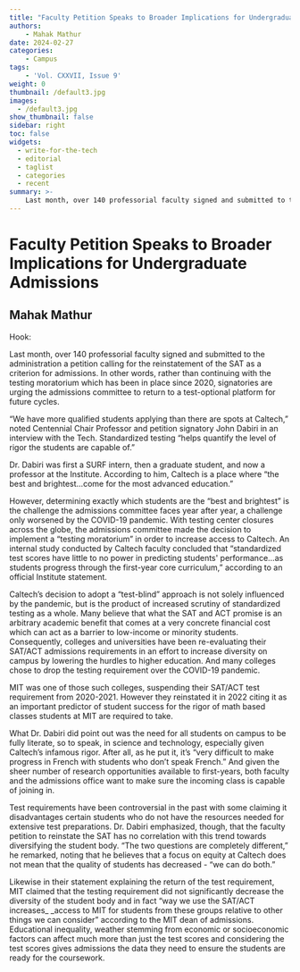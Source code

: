 ```yaml
---
title: "Faculty Petition Speaks to Broader Implications for Undergraduate Admissions"
authors: 
    - Mahak Mathur
date: 2024-02-27
categories:
    - Campus
tags:
    - 'Vol. CXXVII, Issue 9'
weight: 0
thumbnail: /default3.jpg
images:
  - /default3.jpg
show_thumbnail: false
sidebar: right
toc: false
widgets:
  - write-for-the-tech
  - editorial
  - taglist
  - categories
  - recent
summary: >-
    Last month, over 140 professorial faculty signed and submitted to the administration a petition calling for the reinstatement of the SAT as a criterion for admissions.
---
```



# Faculty Petition Speaks to Broader Implications for Undergraduate Admissions


## Mahak Mathur

Hook: 

Last month, over 140 professorial faculty signed and submitted to the administration a petition calling for the reinstatement of the SAT as a criterion for admissions. In other words, rather than continuing with the testing moratorium which has been in place since 2020, signatories are urging the admissions committee to return to a test-optional platform for future cycles.

“We have more qualified students applying than there are spots at Caltech,” noted Centennial Chair Professor and petition signatory John Dabiri in an interview with the Tech. Standardized testing “helps quantify the level of rigor the students are capable of.”

Dr. Dabiri was first a SURF intern, then a graduate student, and now a professor at the Institute. According to him, Caltech is a place where “the best and brightest…come for the most advanced education.”

However, determining exactly which students are the “best and brightest” is the challenge the admissions committee faces year after year, a challenge only worsened by the COVID-19 pandemic. With testing center closures across the globe, the admissions committee made the decision to implement a “testing moratorium” in order to increase access to Caltech. An internal study conducted by Caltech faculty concluded that “standardized test scores have little to no power in predicting students' performance…as students progress through the first-year core curriculum,” according to an official Institute statement.

Caltech’s decision to adopt a “test-blind” approach is not solely influenced by the pandemic, but is the product of increased scrutiny of standardized testing as a whole. Many believe that what the SAT and ACT promise is an arbitrary academic benefit that comes at a very concrete financial cost which can act as a barrier to low-income or minority students. Consequently, colleges and universities have been re-evaluating their SAT/ACT admissions requirements in an effort to increase diversity on campus by lowering the hurdles to higher education. And many colleges chose to drop the testing requirement over the COVID-19 pandemic.

MIT was one of those such colleges, suspending their SAT/ACT test requirement from 2020-2021. However they reinstated it in 2022 citing it as an important predictor of student success for the rigor of math based classes students at MIT are required to take. 

What Dr. Dabiri did point out was the need for all students on campus to be fully literate, so to speak, in science and technology, especially given Caltech’s infamous rigor. After all, as he put it, it’s “very difficult to make progress in French with students who don’t speak French.” And given the sheer number of research opportunities available to first-years, both faculty and the admissions office want to make sure the incoming class is capable of joining in. 

Test requirements have been controversial in the past with some claiming it disadvantages certain students who do not have the resources needed for extensive test preparations. Dr. Dabiri emphasized, though, that the faculty petition to reinstate the SAT has no correlation with this trend towards diversifying the student body. “The two questions are completely different,” he remarked, noting that he believes that a focus on equity at Caltech does not mean that the quality of students has decreased - “we can do both.” 

Likewise in their statement explaining the return of the test requirement, MIT claimed that the testing requirement did not significantly decrease the diversity of the student body and in fact “way we use the SAT/ACT increases_ _access to MIT for students from these groups relative to other things we can consider” according to the MIT dean of admissions. Educational inequality, weather stemming from economic or socioeconomic factors can affect much more than just the test scores and considering the test scores gives admissions the data they need to ensure the students are ready for the coursework.

